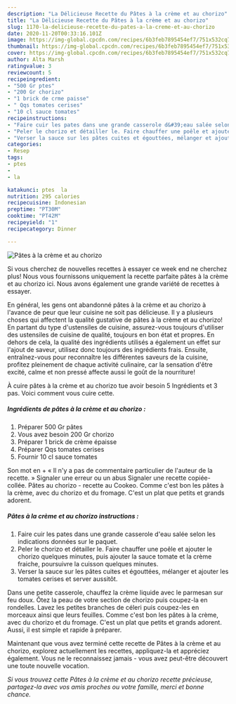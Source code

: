 ```yaml
---
description: "La Délicieuse Recette du Pâtes à la crème et au chorizo"
title: "La Délicieuse Recette du Pâtes à la crème et au chorizo"
slug: 1170-la-delicieuse-recette-du-pates-a-la-creme-et-au-chorizo
date: 2020-11-20T00:33:16.101Z
image: https://img-global.cpcdn.com/recipes/6b3feb7895454ef7/751x532cq70/pates-a-la-creme-et-au-chorizo-photo-principale-de-la-recette.jpg
thumbnail: https://img-global.cpcdn.com/recipes/6b3feb7895454ef7/751x532cq70/pates-a-la-creme-et-au-chorizo-photo-principale-de-la-recette.jpg
cover: https://img-global.cpcdn.com/recipes/6b3feb7895454ef7/751x532cq70/pates-a-la-creme-et-au-chorizo-photo-principale-de-la-recette.jpg
author: Alta Marsh
ratingvalue: 3
reviewcount: 5
recipeingredient:
- "500 Gr ptes"
- "200 Gr chorizo"
- "1 brick de crme paisse"
- " Qqs tomates cerises"
- "10 cl sauce tomates"
recipeinstructions:
- "Faire cuir les pates dans une grande casserole d&#39;eau salée selon les indications données sur le paquet."
- "Peler le chorizo et détailler le. Faire chauffer une poêle et ajouter le chorizo quelques minutes, puis ajouter la sauce tomate et la crème fraiche, poursuivre la cuisson quelques minutes."
- "Verser la sauce sur les pâtes cuites et égouttées, mélanger et ajouter les tomates cerises et server aussitôt."
categories:
- Resep
tags:
- ptes
- 
- la

katakunci: ptes  la 
nutrition: 295 calories
recipecuisine: Indonesian
preptime: "PT30M"
cooktime: "PT42M"
recipeyield: "1"
recipecategory: Dinner

---
```



![Pâtes à la crème et au chorizo](https://img-global.cpcdn.com/recipes/6b3feb7895454ef7/751x532cq70/pates-a-la-creme-et-au-chorizo-photo-principale-de-la-recette.jpg)

Si vous cherchez de nouvelles recettes à essayer ce week end ne cherchez plus! Nous vous fournissons uniquement la recette parfaite pâtes à la crème et au chorizo ici. Nous avons également une grande variété de recettes à essayer.

En général, les gens ont abandonné pâtes à la crème et au chorizo à l'avance de peur que leur cuisine ne soit pas délicieuse. Il y a plusieurs choses qui affectent la qualité gustative de pâtes à la crème et au chorizo! En partant du type d'ustensiles de cuisine, assurez-vous toujours d'utiliser des ustensiles de cuisine de qualité, toujours en bon état et propres. En dehors de cela, la qualité des ingrédients utilisés a également un effet sur l'ajout de saveur, utilisez donc toujours des ingrédients frais. Ensuite, entraînez-vous pour reconnaître les différentes saveurs de la cuisine, profitez pleinement de chaque activité culinaire, car la sensation d'être excité, calme et non pressé affecte aussi le goût de la nourriture!

<!--inarticleads1-->

À cuire pâtes à la crème et au chorizo tue avoir besoin 5 Ingrédients et 3 pas. Voici comment vous cuire cette.

##### Ingrédients de pâtes à la crème et au chorizo :

1. Préparer 500 Gr pâtes
1. Vous avez besoin 200 Gr chorizo
1. Préparer 1 brick de crème épaisse
1. Préparer  Qqs tomates cerises
1. Fournir 10 cl sauce tomates


Son mot en + « Il n&#39;y a pas de commentaire particulier de l&#39;auteur de la recette. » Signaler une erreur ou un abus Signaler une recette copiée-collée. Pâtes au chorizo - recette au Cookeo. Comme c&#39;est bon les pâtes à la crème, avec du chorizo et du fromage. C&#39;est un plat que petits et grands adorent. 

<!--inarticleads2-->

##### Pâtes à la crème et au chorizo instructions :

1. Faire cuir les pates dans une grande casserole d&#39;eau salée selon les indications données sur le paquet.
1. Peler le chorizo et détailler le. Faire chauffer une poêle et ajouter le chorizo quelques minutes, puis ajouter la sauce tomate et la crème fraiche, poursuivre la cuisson quelques minutes.
1. Verser la sauce sur les pâtes cuites et égouttées, mélanger et ajouter les tomates cerises et server aussitôt.


Dans une petite casserole, chauffez la crème liquide avec le parmesan sur feu doux. Ôtez la peau de votre section de chorizo puis coupez-la en rondelles. Lavez les petites branches de céleri puis coupez-les en morceaux ainsi que leurs feuilles. Comme c&#39;est bon les pâtes à la crème, avec du chorizo et du fromage. C&#39;est un plat que petits et grands adorent. Aussi, il est simple et rapide à préparer. 

<!--inarticleads1-->

<p>
Maintenant que vous avez terminé cette recette de Pâtes à la crème et au chorizo, explorez actuellement les recettes, appliquez-la et appréciez également. Vous ne le reconnaissez jamais - vous avez peut-être découvert une toute nouvelle vocation.
</p>

<p>
<i>Si vous trouvez cette Pâtes à la crème et au chorizo recette précieuse, partagez-la avec vos amis proches ou votre famille, merci et bonne chance.</i>
</p>
